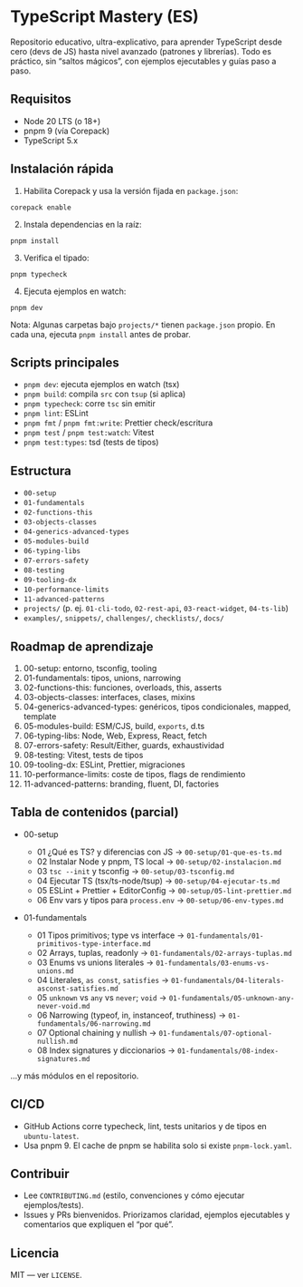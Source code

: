 # TypeScript Mastery (ES)

Repositorio educativo, ultra-explicativo, para aprender TypeScript desde cero (devs de JS) hasta nivel avanzado (patrones y librerías). Todo es práctico, sin “saltos mágicos”, con ejemplos ejecutables y guías paso a paso.

## Requisitos

- Node 20 LTS (o 18+)
- pnpm 9 (vía Corepack)
- TypeScript 5.x

## Instalación rápida

1) Habilita Corepack y usa la versión fijada en `package.json`:
```
corepack enable
```
2) Instala dependencias en la raíz:
```
pnpm install
```
3) Verifica el tipado:
```
pnpm typecheck
```
4) Ejecuta ejemplos en watch:
```
pnpm dev
```

Nota: Algunas carpetas bajo `projects/*` tienen `package.json` propio. En cada una, ejecuta `pnpm install` antes de probar.

## Scripts principales

- `pnpm dev`: ejecuta ejemplos en watch (tsx)
- `pnpm build`: compila `src` con `tsup` (si aplica)
- `pnpm typecheck`: corre `tsc` sin emitir
- `pnpm lint`: ESLint
- `pnpm fmt` / `pnpm fmt:write`: Prettier check/escritura
- `pnpm test` / `pnpm test:watch`: Vitest
- `pnpm test:types`: tsd (tests de tipos)

## Estructura

- `00-setup`
- `01-fundamentals`
- `02-functions-this`
- `03-objects-classes`
- `04-generics-advanced-types`
- `05-modules-build`
- `06-typing-libs`
- `07-errors-safety`
- `08-testing`
- `09-tooling-dx`
- `10-performance-limits`
- `11-advanced-patterns`
- `projects/` (p. ej. `01-cli-todo`, `02-rest-api`, `03-react-widget`, `04-ts-lib`)
- `examples/`, `snippets/`, `challenges/`, `checklists/`, `docs/`

## Roadmap de aprendizaje

1) 00-setup: entorno, tsconfig, tooling
2) 01-fundamentals: tipos, unions, narrowing
3) 02-functions-this: funciones, overloads, this, asserts
4) 03-objects-classes: interfaces, clases, mixins
5) 04-generics-advanced-types: genéricos, tipos condicionales, mapped, template
6) 05-modules-build: ESM/CJS, build, `exports`, d.ts
7) 06-typing-libs: Node, Web, Express, React, fetch
8) 07-errors-safety: Result/Either, guards, exhaustividad
9) 08-testing: Vitest, tests de tipos
10) 09-tooling-dx: ESLint, Prettier, migraciones
11) 10-performance-limits: coste de tipos, flags de rendimiento
12) 11-advanced-patterns: branding, fluent, DI, factories

## Tabla de contenidos (parcial)

- 00-setup
  - 01 ¿Qué es TS? y diferencias con JS → `00-setup/01-que-es-ts.md`
  - 02 Instalar Node y pnpm, TS local → `00-setup/02-instalacion.md`
  - 03 `tsc --init` y tsconfig → `00-setup/03-tsconfig.md`
  - 04 Ejecutar TS (tsx/ts-node/tsup) → `00-setup/04-ejecutar-ts.md`
  - 05 ESLint + Prettier + EditorConfig → `00-setup/05-lint-prettier.md`
  - 06 Env vars y tipos para `process.env` → `00-setup/06-env-types.md`

- 01-fundamentals
  - 01 Tipos primitivos; type vs interface → `01-fundamentals/01-primitivos-type-interface.md`
  - 02 Arrays, tuplas, readonly → `01-fundamentals/02-arrays-tuplas.md`
  - 03 Enums vs unions literales → `01-fundamentals/03-enums-vs-unions.md`
  - 04 Literales, `as const`, `satisfies` → `01-fundamentals/04-literals-asconst-satisfies.md`
  - 05 `unknown` vs `any` vs `never`; `void` → `01-fundamentals/05-unknown-any-never-void.md`
  - 06 Narrowing (typeof, in, instanceof, truthiness) → `01-fundamentals/06-narrowing.md`
  - 07 Optional chaining y nullish → `01-fundamentals/07-optional-nullish.md`
  - 08 Index signatures y diccionarios → `01-fundamentals/08-index-signatures.md`

…y más módulos en el repositorio.

## CI/CD

- GitHub Actions corre typecheck, lint, tests unitarios y de tipos en `ubuntu-latest`.
- Usa pnpm 9. El cache de pnpm se habilita solo si existe `pnpm-lock.yaml`.

## Contribuir

- Lee `CONTRIBUTING.md` (estilo, convenciones y cómo ejecutar ejemplos/tests).
- Issues y PRs bienvenidos. Priorizamos claridad, ejemplos ejecutables y comentarios que expliquen el “por qué”.

## Licencia

MIT — ver `LICENSE`.

